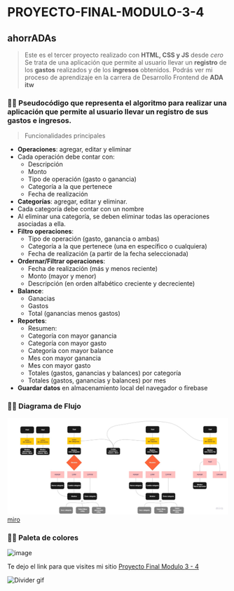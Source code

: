 # PROYECTO-FINAL-MODULO-3-4

## ahorrADAs
> Este es el tercer proyecto realizado con **HTML, CSS y JS** desde _cero_
> Se trata de una aplicación que permite al usuario llevar un **registro** de los **gastos** realizados y de los **ingresos** obtenidos. 
> Podrás ver mi proceso de aprendizaje en la carrera de Desarrollo Frontend de **ADA itw**

### 👩‍💻 Pseudocódigo que representa el algoritmo para realizar una aplicación que permite al usuario llevar un **registro** de sus **gastos** e **ingresos**. 

>Funcionalidades principales
- **Operaciones**: agregar, editar y eliminar
- Cada operación debe contar con:
    - Descripción
    - Monto
    - Tipo de operación (gasto o ganancia)
    - Categoría a la que pertenece
    - Fecha de realización
- **Categorías**: agregar, editar y eliminar.
- Cada categoría debe contar con un nombre
- Al eliminar una categoría, se deben eliminar todas las operaciones asociadas a ella.
- **Filtro operaciones**:
    - Tipo de operación (gasto, ganancia o ambas)
    - Categoría a la que pertenece (una en específico o cualquiera)
    - Fecha de realización (a partir de la fecha seleccionada)
- **Ordernar/Filtrar operaciones**:
    - Fecha de realización (más y menos reciente)
    - Monto (mayor y menor)
    - Descripción (en orden alfabético creciente y decreciente)
- **Balance**:  
    - Ganacias
    - Gastos
    - Total (ganancias menos gastos)
- **Reportes**:
    - Resumen:
    - Categoría con mayor ganancia
    - Categoría con mayor gasto
    - Categoría con mayor balance
    - Mes con mayor ganancia
    - Mes con mayor gasto
    - Totales (gastos, ganancias y balances) por categoría
    - Totales (gastos, ganancias y balances) por mes
- **Guardar datos** en almacenamiento local del navegador o firebase

### 👩‍💻 Diagrama de Flujo

![image](./images/pseudocodigo-diagrama-de-flujo.jpg)
[miro](https://miro.com/app/board/uXjVPdx3wCg=/)

### 👩‍💻 Paleta de colores
![image](#)

Te dejo el link para que visites mi sitio [Proyecto Final Modulo 3 - 4](https://ruthponteprino.github.io/ahorradas/)

![Divider gif](https://media1.giphy.com/media/xT0GqKaASLordVtYCk/giphy.gif)





